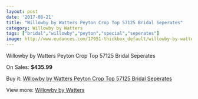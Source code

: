 ```yaml
---
layout: post
date: '2017-08-21'
title: "Willowby by Watters Peyton Crop Top 57125 Bridal Seperates"
category: Willowby by Watters
tags: ["bridal","willowby","peyton","special","seperates"]
image: http://www.eudances.com/17951-thickbox_default/willowby-by-watters-peyton-crop-top-57125-bridal-seperates.jpg
---
```

Willowby by Watters Peyton Crop Top 57125 Bridal Seperates

On Sales: **$435.99**
<a href="https://www.eudances.com/en/willowby-by-watters/5213-willowby-by-watters-peyton-crop-top-57125-bridal-seperates.html"><amp-img layout="responsive" width="600" height="600" src="//www.eudances.com/17951-thickbox_default/willowby-by-watters-peyton-crop-top-57125-bridal-seperates.jpg" alt="Willowby by Watters Peyton Crop Top 57125 Bridal Seperates 0" /></a>
<a href="https://www.eudances.com/en/willowby-by-watters/5213-willowby-by-watters-peyton-crop-top-57125-bridal-seperates.html"><amp-img layout="responsive" width="600" height="600" src="//www.eudances.com/17956-thickbox_default/willowby-by-watters-peyton-crop-top-57125-bridal-seperates.jpg" alt="Willowby by Watters Peyton Crop Top 57125 Bridal Seperates 1" /></a>
<a href="https://www.eudances.com/en/willowby-by-watters/5213-willowby-by-watters-peyton-crop-top-57125-bridal-seperates.html"><amp-img layout="responsive" width="600" height="600" src="//www.eudances.com/17955-thickbox_default/willowby-by-watters-peyton-crop-top-57125-bridal-seperates.jpg" alt="Willowby by Watters Peyton Crop Top 57125 Bridal Seperates 2" /></a>
<a href="https://www.eudances.com/en/willowby-by-watters/5213-willowby-by-watters-peyton-crop-top-57125-bridal-seperates.html"><amp-img layout="responsive" width="600" height="600" src="//www.eudances.com/17954-thickbox_default/willowby-by-watters-peyton-crop-top-57125-bridal-seperates.jpg" alt="Willowby by Watters Peyton Crop Top 57125 Bridal Seperates 3" /></a>
<a href="https://www.eudances.com/en/willowby-by-watters/5213-willowby-by-watters-peyton-crop-top-57125-bridal-seperates.html"><amp-img layout="responsive" width="600" height="600" src="//www.eudances.com/17953-thickbox_default/willowby-by-watters-peyton-crop-top-57125-bridal-seperates.jpg" alt="Willowby by Watters Peyton Crop Top 57125 Bridal Seperates 4" /></a>
<a href="https://www.eudances.com/en/willowby-by-watters/5213-willowby-by-watters-peyton-crop-top-57125-bridal-seperates.html"><amp-img layout="responsive" width="600" height="600" src="//www.eudances.com/17952-thickbox_default/willowby-by-watters-peyton-crop-top-57125-bridal-seperates.jpg" alt="Willowby by Watters Peyton Crop Top 57125 Bridal Seperates 5" /></a>

Buy it: [Willowby by Watters Peyton Crop Top 57125 Bridal Seperates](https://www.eudances.com/en/willowby-by-watters/5213-willowby-by-watters-peyton-crop-top-57125-bridal-seperates.html "Willowby by Watters Peyton Crop Top 57125 Bridal Seperates")

View more: [Willowby by Watters](https://www.eudances.com/en/48-willowby-by-watters "Willowby by Watters")